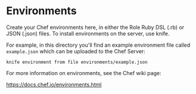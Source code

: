 # Environments

Create your Chef environments here, in either the Role Ruby DSL (.rb) or JSON
(.json) files. To install environments on the server, use knife.

For example, in this directory you'll find an example environment file called
`example.json` which can be uploaded to the Chef Server:

    knife environment from file environments/example.json

For more information on environments, see the Chef wiki page:

https://docs.chef.io/environments.html
